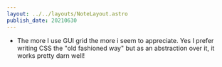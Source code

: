 ```yaml
---
layout: ../../layouts/NoteLayout.astro
publish_date: 20210630
---
```


- The more I use GUI grid the more i seem to appreciate. Yes I prefer writing CSS the "old fashioned way" but as an abstraction over it, it works pretty darn well!
